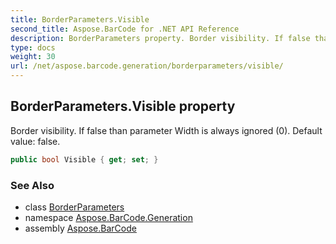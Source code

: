 ```yaml
---
title: BorderParameters.Visible
second_title: Aspose.BarCode for .NET API Reference
description: BorderParameters property. Border visibility. If false than parameter Width is always ignored 0. Default value false
type: docs
weight: 30
url: /net/aspose.barcode.generation/borderparameters/visible/
---
```

## BorderParameters.Visible property

Border visibility. If false than parameter Width is always ignored (0). Default value: false.

```csharp
public bool Visible { get; set; }
```

### See Also

* class [BorderParameters](../)
* namespace [Aspose.BarCode.Generation](../../../aspose.barcode.generation/)
* assembly [Aspose.BarCode](../../../)


